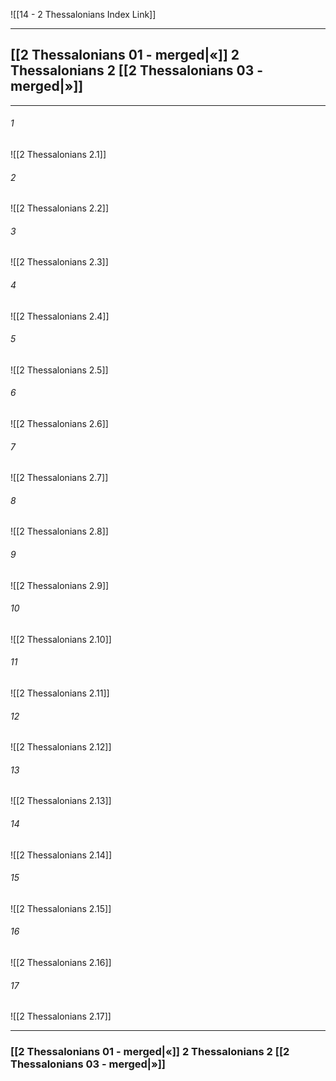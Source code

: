 ![[14 - 2 Thessalonians Index Link]]

---
##  [[2 Thessalonians 01 - merged|«]] 2 Thessalonians 2 [[2 Thessalonians 03 - merged|»]]

---

###### 1
![[2 Thessalonians 2.1]] 

###### 2
![[2 Thessalonians 2.2]] 

###### 3
![[2 Thessalonians 2.3]] 

###### 4
![[2 Thessalonians 2.4]]

###### 5 
![[2 Thessalonians 2.5]] 

###### 6
![[2 Thessalonians 2.6]] 

###### 7
![[2 Thessalonians 2.7]] 

###### 8
![[2 Thessalonians 2.8]] 

###### 9
![[2 Thessalonians 2.9]] 

###### 10
![[2 Thessalonians 2.10]] 

###### 11
![[2 Thessalonians 2.11]] 

###### 12
![[2 Thessalonians 2.12]]

###### 13
![[2 Thessalonians 2.13]] 

###### 14
![[2 Thessalonians 2.14]] 

###### 15
![[2 Thessalonians 2.15]]

###### 16
![[2 Thessalonians 2.16]] 

###### 17
![[2 Thessalonians 2.17]]


---
###  [[2 Thessalonians 01 - merged|«]] 2 Thessalonians 2 [[2 Thessalonians 03 - merged|»]]